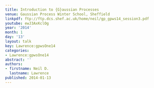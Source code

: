 ```yaml
---
title: Introduction to {G}aussian Processes
venue: Gaussian Process Winter School, Sheffield
linkpdf: ftp://ftp.dcs.shef.ac.uk/home/neil/gp_gpws14_session3.pdf
youtube: ewJ3AxKclOg
year: '2014'
month: 1
day: '13'
layout: talk
key: Lawrence:gpwsOne14
categories:
- Lawrence:gpwsOne14
abstract: ''
authors:
- firstname: Neil D.
  lastname: Lawrence
published: 2014-01-13
---
```

